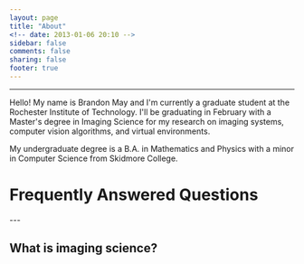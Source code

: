 ```yaml
---
layout: page
title: "About"
<!-- date: 2013-01-06 20:10 -->
sidebar: false
comments: false
sharing: false
footer: true
---
```


---
Hello! My name is Brandon May and I'm currently a graduate student at the Rochester Institute of Technology. I'll be graduating in February with a Master's degree in Imaging Science for my research on imaging systems, computer vision algorithms, and virtual environments.

My undergraduate degree is a B.A. in Mathematics and Physics with a minor in Computer Science from Skidmore College.

<h1 class="title">Frequently Answered Questions</h1>
---

## What is imaging science?
